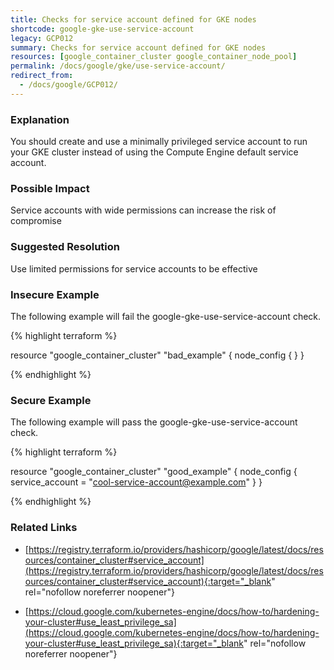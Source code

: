 ```yaml
---
title: Checks for service account defined for GKE nodes
shortcode: google-gke-use-service-account
legacy: GCP012
summary: Checks for service account defined for GKE nodes 
resources: [google_container_cluster google_container_node_pool] 
permalink: /docs/google/gke/use-service-account/
redirect_from: 
  - /docs/google/GCP012/
---
```


### Explanation


You should create and use a minimally privileged service account to run your GKE cluster instead of using the Compute Engine default service account.


### Possible Impact
Service accounts with wide permissions can increase the risk of compromise

### Suggested Resolution
Use limited permissions for service accounts to be effective


### Insecure Example

The following example will fail the google-gke-use-service-account check.

{% highlight terraform %}

resource "google_container_cluster" "bad_example" {
	node_config {
	}
}

{% endhighlight %}



### Secure Example

The following example will pass the google-gke-use-service-account check.

{% highlight terraform %}

resource "google_container_cluster" "good_example" {
	node_config {
		service_account = "cool-service-account@example.com"
	}
}

{% endhighlight %}



### Related Links


- [https://registry.terraform.io/providers/hashicorp/google/latest/docs/resources/container_cluster#service_account](https://registry.terraform.io/providers/hashicorp/google/latest/docs/resources/container_cluster#service_account){:target="_blank" rel="nofollow noreferrer noopener"}

- [https://cloud.google.com/kubernetes-engine/docs/how-to/hardening-your-cluster#use_least_privilege_sa](https://cloud.google.com/kubernetes-engine/docs/how-to/hardening-your-cluster#use_least_privilege_sa){:target="_blank" rel="nofollow noreferrer noopener"}


